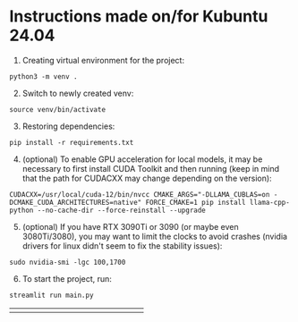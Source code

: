 # Instructions made on/for Kubuntu 24.04

1. Creating virtual environment for the project:

`python3 -m venv .`

2. Switch to newly created venv:

`source venv/bin/activate`

3. Restoring dependencies:

`pip install -r requirements.txt`

4. (optional) To enable GPU acceleration for local models, it may be necessary to first install CUDA Toolkit and then running (keep in mind that the path for CUDACXX may change depending on the version):

`CUDACXX=/usr/local/cuda-12/bin/nvcc CMAKE_ARGS="-DLLAMA_CUBLAS=on -DCMAKE_CUDA_ARCHITECTURES=native" FORCE_CMAKE=1 pip install llama-cpp-python --no-cache-dir --force-reinstall --upgrade`

5. (optional) If you have RTX 3090Ti or 3090 (or maybe even 3080Ti/3080), you may want to limit the clocks to avoid crashes (nvidia drivers for linux didn't seem to fix the stability issues):

`sudo nvidia-smi -lgc 100,1700`

6. To start the project, run:

`streamlit run main.py`

|   |   |   |   |   |   |   |   |   |   |   |   |   |   |   |
|---|---|---|---|---|---|---|---|---|---|---|---|---|---|---|
|   |   |   |   |   |   |   |   |   |   |   |   |   |   |   |
